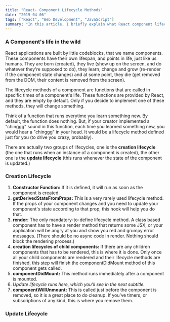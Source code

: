```yaml
---
title: "React- Component Lifecycle Methods"
date: "2019-04-06"
tags: ["React", "Web Development", "JavaScript"]
summary: "In this article, I briefly explain what React component lifecycle methods are."
---
```


### A Component's life in the wild

React applications are built by little codeblocks, that we name components. These components have their own lifespan, and points in life, just like us humans. They are born (created), they live (show up on the screen, and do whatever they're supposed to do), they learn, change and grow (re-render if the component state changes) and at some point, they die (get removed from the DOM, their content is removed from the screen).

The lifecycle methods of a component are functions that are called in specific times of a component's life. These functions are provided by React, and they are empty by default. Only if you decide to implement one of these methods, they will change something.

Think of a function that runs everytime you learn something new. By default, the function does nothing. But, if your creator implemented a "chinggg" sound in this function, each time you learned something new, you would hear a "chinggg" in your head. It would be a lifecycle method defined just for you (to drive you crazy, probably).

There are actually two groups of lifecycles, one is the **creation lifecycle** (the one that runs when an instance of a component is created), the other one is the **update lifecycle** (this runs whenever the state of the component is updated.)

### Creation Lifecycle

1. **Constructor Function:** If it is defined, it will run as soon as the component is created.
2. **getDerivedStateFromProps:** This is a very rarely used lifecycle method. If the props of your component changes and you need to update your component's state according to that prop, this hook will help you do that.
3. **render:** The only mandatory-to-define lifecycle method. A class based component has to have a render method that returns some JSX, or your application will be angry at you and show you red and grumpy error messages. (There should be no async code in render. Nothing should block the rendering process.)
4. **creation lifecycles of child components:** If there are any children components that has to be rendered, this is where it is done. Only once all your child components are rendered and their lifecycle methods are finished, this step will finish the componentDidMount method of this component gets called.
5. **componentDidMount:** This method runs immediately after a component is mounted.
6. _Update lifecycle runs here, which you'll see in the next subtitle._
7. **componentWillUnmount:** This is called just before the component is removed, so it is a great place to do cleanup. If you've timers, or subscriptions of any kind, this is where you remove them.

### Update Lifecycle
